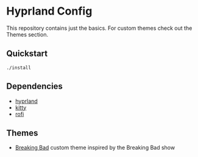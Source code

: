 # Hyprland Config

This repository contains just the basics. For custom themes check out the
Themes section.

## Quickstart

```console
./install
```

## Dependencies

* [hyprland](https://github.com/hyprwm/Hyprland)
* [kitty](https://github.com/kovidgoyal/kitty)
* [rofi](https://github.com/davatorium/rofi)

## Themes

* [Breaking Bad](https://github.com/alexjercan/breakingbad-hyprland-theme)
  custom theme inspired by the Breaking Bad show
